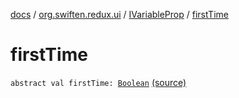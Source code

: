 [docs](../../index.md) / [org.swiften.redux.ui](../index.md) / [IVariableProp](index.md) / [firstTime](./first-time.md)

# firstTime

`abstract val firstTime: `[`Boolean`](https://kotlinlang.org/api/latest/jvm/stdlib/kotlin/-boolean/index.html) [(source)](https://github.com/protoman92/KotlinRedux/tree/master/common/common-ui/src/main/kotlin/org/swiften/redux/ui/Props.kt#L15)